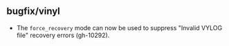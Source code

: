 ## bugfix/vinyl

* The `force_recovery` mode can now be used to suppress "Invalid VYLOG file"
  recovery errors (gh-10292).
